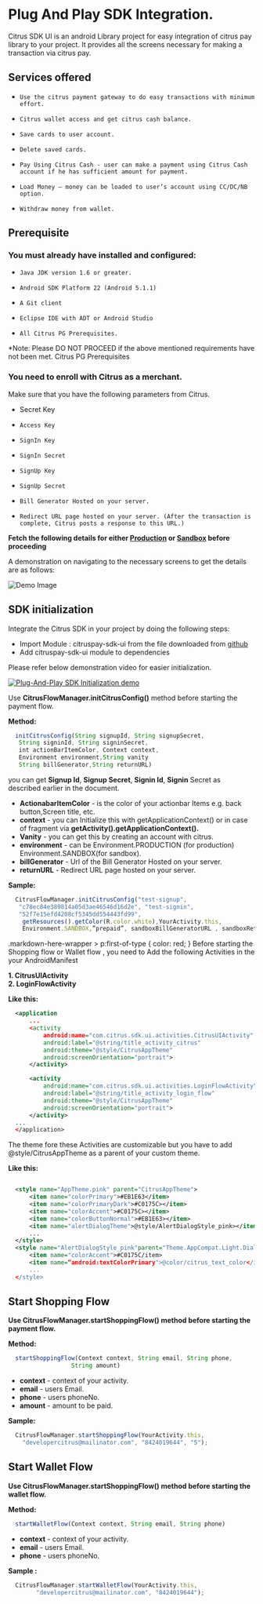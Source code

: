 # Plug And Play SDK Integration.

Citrus SDK UI is an android Library project for easy integration of citrus pay library to your project. It provides all the screens necessary for making a transaction via citrus pay.

## Services offered

*     Use the citrus payment gateway to do easy transactions with minimum effort. 
*     Citrus wallet access and get citrus cash balance. 
*     Save cards to user account. 
*     Delete saved cards. 
*     Pay Using Citrus Cash - user can make a payment using Citrus Cash account if he has sufficient amount for payment. 
*     Load Money – money can be loaded to user’s account using CC/DC/NB option. 
*     Withdraw money from wallet.

## Prerequisite
### You must already have installed and configured:

*     Java JDK version 1.6 or greater.
*     Android SDK Platform 22 (Android 5.1.1)
*     A Git client
*     Eclipse IDE with ADT or Android Studio
*     All Citrus PG Prerequisites.

*Note: Please DO NOT PROCEED if the above mentioned requirements have not been met. Citrus PG Prerequisites

### You need to enroll with Citrus as a merchant.

Make sure that you have the following parameters from Citrus.

* Secret Key
*     Access Key
*     SignIn Key
*     SignIn Secret
*     SignUp Key
*     SignUp Secret
*     Bill Generator Hosted on your server.
*     Redirect URL page hosted on your server. (After the transaction is complete, Citrus posts a response to this URL.) 

**Fetch the following details for either [Production](http://www.citruspay.com/) or [Sandbox](http://sandbox.citruspay.com/) before proceeding**

A demonstration on navigating to the necessary screens to get the details are as follows: 

  ![Demo Image]( https://cldup.com/pG7aGwfHDh.gif)

## SDK initialization

Integrate the Citrus SDK in your project by doing the following steps:

   * Import Module : citruspay-sdk-ui from the file downloaded from [github](https://github.com/citruspay/plug-play-sdk-android)
   * Add citruspay-sdk-ui module to dependencies

Please refer below demonstration video for easier initialization.

[![Plug-And-Play SDK Initialization demo](http://i.imgur.com/VkOQlyb.png?1)](https://player.vimeo.com/video/140033977 "Plug-And-Play SDK Initialization - Click to Watch!")

Use **CitrusFlowManager.initCitrusConfig()** method before starting the payment flow.

**Method:**
```javascript
  initCitrusConfig(String signupId, String signupSecret,
   String signinId, String signinSecret,
   int actionBarItemColor, Context context,
   Environment environment,String vanity
   String billGenerator,String returnURL)
```
you can get **Signup Id**, **Signup Secret**, **Signin Id**, **Signin** Secret as described earlier in the document. 
   
* **ActionabarItemColor** - is the color of your actionbar Items e.g. back button,Screen title, etc.
* **context** - you can Initialize this with getApplicationContext() or in case of fragment via **getActivity().getApplicationContext().**
* **Vanity** - you can get this by creating an account with citrus.
* **environment** - can be Environment.PRODUCTION (for production) Environment.SANDBOX(for sandbox). 
* **billGenerator** - Url of the Bill Generator Hosted on your server.
* **returnURL** - Redirect URL page hosted on your server.

**Sample:**
```javascript
  CitrusFlowManager.initCitrusConfig("test-signup",
   "c78ec84e389814a05d3ae46546d16d2e", "test-signin",
   "52f7e15efd4208cf5345dd554443fd99",
    getResources().getColor(R.color.white),YourActivity.this,
    Environment.SANDBOX,”prepaid”, sandboxBillGeneratorURL , sandboxReturnURL);
```
.markdown-here-wrapper > p:first-of-type {
  color: red;
}
Before starting the Shopping flow or Wallet flow , you need to Add the following Activities in the your AndroidManifest

**1. CitrusUIActivity **  
**2. LoginFlowActivity**

**Like this:**
```xml
  <application
      ...
      <activity
          android:name="com.citrus.sdk.ui.activities.CitrusUIActivity"
          android:label="@string/title_activity_citrus"
          android:theme="@style/CitrusAppTheme"
          android:screenOrientation="portrait">
      </activity>

      <activity
          android:name="com.citrus.sdk.ui.activities.LoginFlowActivity"
          android:label="@string/title_activity_login_flow"
          android:theme="@style/CitrusAppTheme"
          android:screenOrientation="portrait">
      </activity> 
  ...
  </application>
```
The theme fore these Activities are customizable but you have to add @style/CitrusAppTheme as a parent of your custom theme.

**Like this:**
```xml

  <style name="AppTheme.pink" parent="CitrusAppTheme"> 
      <item name="colorPrimary">#EB1E63</item> 
      <item name="colorPrimaryDark">#C0175C></item> 
      <item name="colorAccent">#C0175C></item> 
      <item name="colorButtonNormal">#EB1E63></item>
      <item name="alertDialogTheme">@style/AlertDialogStyle_pink></item>
      ...
  </style>
  <style name="AlertDialogStyle_pink"parent="Theme.AppCompat.Light.Dialog.Alert"> 
      <item name="colorAccent">#C0175C/item> 
      <item name=“android:textColorPrimary">@color/citrus_text_color</item>
      ...
  </style>

```

## Start Shopping Flow

**Use CitrusFlowManager.startShoppingFlow() method before starting the payment flow.**

**Method:**
```javascript
  startShoppingFlow(Context context, String email, String phone,           
                  String amount)
```

*  **context** - context of your activity.
*  **email** - users Email.
*  **phone** - users phoneNo.
*  **amount** - amount to be paid.  

**Sample:**

```javascript
  CitrusFlowManager.startShoppingFlow(YourActivity.this,       
    "developercitrus@mailinator.com", "8424019644", "5");
```

## Start Wallet Flow

**Use CitrusFlowManager.startShoppingFlow() method before starting the wallet flow.**

**Method:**
```javascript
  startWalletFlow(Context context, String email, String phone)
```
* **context** - context of your activity.
* **email** - users Email.
* **phone** - users phoneNo.

**Sample :**
```javascript
  CitrusFlowManager.startWalletFlow(YourActivity.this, 
        "developercitrus@mailinator.com", "8424019644");
```



